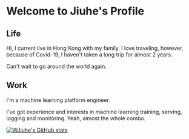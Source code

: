 # Welcome to Jiuhe's Profile

## Life

Hi, I current live in Hong Kong with my family. I love traveling, however, because of Covid-19, I haven't taken a long trip for almost 2 years.

Can't wait to go around the world again.

## Work

I'm a machine learning platform engineer.

I've got experience and interests in machine learning training, serving, logging and monitoring. Yeah, almost the whole combo.

[![WJiuhe's GitHub stats](https://github-readme-stats.vercel.app/api?username=wjiuhe)](https://github.com/anuraghazra/github-readme-stats)
